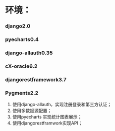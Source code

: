 # 环境：
###  django2.0  
###     pyecharts0.4
###    django-allauth0.35
###     cX-oracle6.2
###     djangorestframework3.7
###     Pygments2.2

1. 使用django-allauth，实现注册登录和第三方认证；
2. 使用多数据源配置；
3. 使用pyecharts 实现统计图表展示；
4. 使用djangorestframwork实现API；
